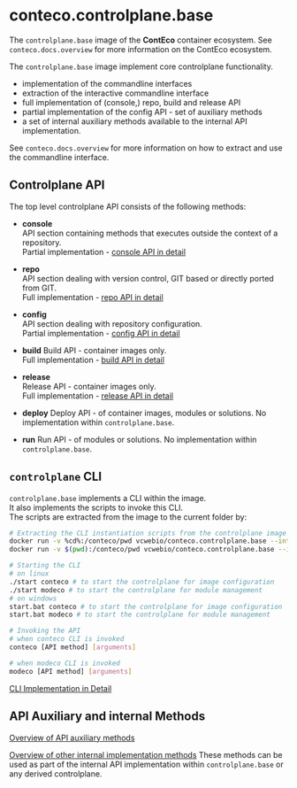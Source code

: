 # conteco.controlplane.base

The `controlplane.base` image of the __ContEco__ container ecosystem.
See `conteco.docs.overview` for more information on the ContEco ecosystem.

The `controlplane.base` image implement core controlplane functionality.
* implementation of the commandline interfaces
* extraction of the interactive commandline interface
* full implementation of (console,) repo, build and release API
* partial implementation of the config API - set of auxiliary methods
* a set of internal auxiliary methods available to the internal API implementation.

See `conteco.docs.overview` for more information on how to extract and use the commandline interface.

## Controlplane API

The top level controlplane API consists of the following methods:

* __console__  
API section containing methods that executes outside the context of a repository.  
Partial implementation - [console API in detail](./docs/CONTROLPLANE-API-CONSOLE.md)

* __repo__  
API section dealing with version control, GIT based or directly ported from GIT.  
Full implementation - [repo API in detail](./docs/CONTROLPLANE-API-REPO.md)

* __config__  
API section dealing with repository configuration.  
Partial implementation - [config API in detail](./docs/CONTROLPLANE-API-CONFIG.md)

* __build__
Build API - container images only.  
Full implementation - [build API in detail](./docs/CONTROLPLANE-API-BUILD.md)

* __release__  
Release API - container images only.  
Full implementation - [release API in detail](./docs/CONTROLPLANE-API-RELEASE.md)

* __deploy__
Deploy API - of container images, modules or solutions.
No implementation within `controlplane.base`.

* __run__
Run API - of modules or solutions.
No implementation within `controlplane.base`.

## `controlplane` CLI

`controlplane.base` implements a CLI within the image.  
It also implements the scripts to invoke this CLI.  
The scripts are extracted from the image to the current folder by:

```bash
# Extracting the CLI instantiation scripts from the controlplane image
docker run -v %cd%:/conteco/pwd vcwebio/conteco.controlplane.base --interactive extract-cli windows # on Windows
docker run -v $(pwd):/conteco/pwd vcwebio/conteco.controlplane.base --interactive extract-cli linux # on linux

# Starting the CLI
# on linux
./start conteco # to start the controlplane for image configuration
./start modeco # to start the controlplane for module management
# on windows
start.bat conteco # to start the controlplane for image configuration
start.bat modeco # to start the controlplane for module management

# Invoking the API
# when conteco CLI is invoked
conteco [API method] [arguments]

# when modeco CLI is invoked
modeco [API method] [arguments]
```

[CLI Implementation in Detail](./docs/COMMANDLINE-INTERFACE.md)

## API Auxiliary and internal Methods

[Overview of API auxiliary methods](./docs/INTERNAL-API-AUXILIARY.md)

[Overview of other internal implementation methods](./docs/INTERNAL-AUXILIARY.md)
These methods can be used as part of the internal API implementation within `controlplane.base` or any derived controlplane.
